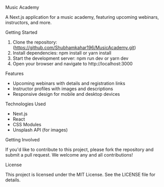 

Music Academy

A Next.js application for a music academy, featuring upcoming webinars, instructors, and more.

Getting Started

1. Clone the repository: (https://github.com/Shubhamkahar196/MusicAcademy.git)
2. Install dependencies: npm install or yarn install
3. Start the development server: npm run dev or yarn dev
4. Open your browser and navigate to http://localhost:3000

Features

- Upcoming webinars with details and registration links
- Instructor profiles with images and descriptions
- Responsive design for mobile and desktop devices

Technologies Used

- Next.js
- React
- CSS Modules
- Unsplash API (for images)

Getting Involved

If you'd like to contribute to this project, please fork the repository and submit a pull request. We welcome any and all contributions!

License

This project is licensed under the MIT License. See the LICENSE file for details.

